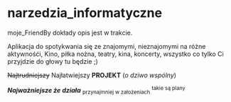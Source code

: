 # narzedzia_informatyczne
moje_FriendBy
dokłady opis jest w trakcie.

Aplikacja do spotykwania się ze znajomymi, nieznajomymi na różne aktywnośći,
Kino, piłka nożna, teatry, kina, koncerty, wszystko co tylko Ci przyjdzie do głowy tu będzie ;)

~~Najtrudniejszy~~ Najłatwiejszy **PROJEKT** (*o dziwo wspólny*)

***Najważniejsze że działa***
<sub>przynajmniej w założeniach</sub>
<sup>takie są plany</sup>
